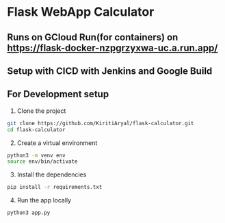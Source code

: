 # Flask WebApp Calculator

## Runs on GCloud Run(for containers) on https://flask-docker-nzpgrzyxwa-uc.a.run.app/

## Setup with CICD with Jenkins and Google Build

## For Development setup

1. Clone the project

```bash
git clone https://github.com/KiritiAryal/flask-calculator.git
cd flask-calculator
```

2. Create a virtual environment

```bash
python3 -m venv env
source env/bin/activate
```

3. Install the dependencies

```bash
pip install -r requirements.txt
```

4. Run the app locally

```bash
python3 app.py
```
